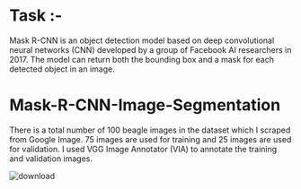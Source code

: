 # Task :-
Mask R-CNN is an object detection model based on deep convolutional neural networks (CNN)
developed by a group of Facebook AI researchers in 2017. The model can return both the bounding box
and a mask for each detected object in an image.

# Mask-R-CNN-Image-Segmentation
There is a total number of 100 beagle images in the dataset which I scraped from Google Image. 75 images are used for training and 25 images are used for validation.
I used VGG Image Annotator (VIA) to annotate the training and validation images.

![download](https://user-images.githubusercontent.com/53816389/161464057-77155232-164f-451f-bfc5-363a577c5468.jpg)
